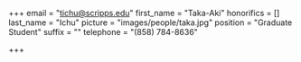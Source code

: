 +++
email = "tichu@scripps.edu"
first_name = "Taka-Aki"
honorifics = []
last_name = "Ichu"
picture = "images/people/taka.jpg"
position = "Graduate Student"
suffix = ""
telephone = "(858) 784-8636"

+++
